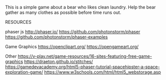 This is a simple game about a bear who likes clean laundry.  Help the bear gather as many clothes as possible before time runs out.

RESOURCES

phaser js
http://phaser.io/
https://github.com/photonstorm/phaser
https://github.com/photonstorm/phaser-examples

Game Graphics
https://openclipart.org/
https://opengameart.org/

Other
https://v-play.net/game-resources/16-sites-featuring-free-game-graphics
https://draeton.github.io/stitches/
https://gamedevacademy.org/html5-phaser-tutorial-spacehipster-a-space-exploration-game/
https://www.w3schools.com/html/html5_webstorage.asp
